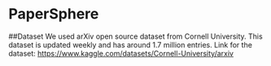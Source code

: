 # PaperSphere


##Dataset
 We used arXiv open source dataset from Cornell University. This dataset is updated weekly and has around 1.7 million entries. 
 Link for the dataset: https://www.kaggle.com/datasets/Cornell-University/arxiv
